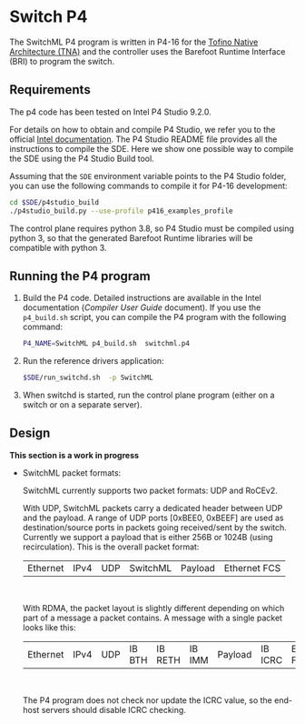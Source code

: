 # Switch P4

The SwitchML P4 program is written in P4-16 for the [Tofino Native Architecture (TNA)](https://github.com/barefootnetworks/Open-Tofino) and the controller uses the Barefoot Runtime Interface (BRI) to program the switch.

## Requirements
The p4 code has been tested on Intel P4 Studio 9.2.0.

For details on how to obtain and compile P4 Studio, we refer you to the official [Intel documentation](https://www.intel.com/content/www/us/en/products/network-io/programmable-ethernet-switch.html). The P4 Studio README file provides all the instructions to compile the SDE. Here we show one possible way to compile the SDE using the P4 Studio Build tool.

Assuming that the `SDE` environment variable points to the P4 Studio folder, you can use the following commands to compile it for P4-16 development:

```bash
cd $SDE/p4studio_build
./p4studio_build.py --use-profile p416_examples_profile
```

The control plane requires python 3.8, so P4 Studio must be compiled using python 3, so that the generated Barefoot Runtime libraries will be compatible with python 3.

## Running the P4 program

1. Build the P4 code. Detailed instructions are available in the Intel documentation (_Compiler User Guide_ document). If you use the `p4_build.sh` script, you can compile the P4 program with the following command:

    ```bash
    P4_NAME=SwitchML p4_build.sh  switchml.p4
    ```

2. Run the reference drivers application:

    ```bash
    $SDE/run_switchd.sh  -p SwitchML
    ```

3. When switchd is started, run the control plane program (either on a switch or on a separate server).

## Design
**This section is a work in progress**

- SwitchML packet formats:

    SwitchML currently supports two packet formats: UDP and RoCEv2.

    With UDP, SwitchML packets carry a dedicated header between UDP and the payload. A range of UDP ports [0xBEE0, 0xBEEF] are used as destination/source ports in packets going received/sent by the switch. Currently we support a payload that is either 256B or 1024B (using recirculation). This is the overall packet format: 

    <table>
      <tbody>
        <tr>
          <td>Ethernet</td>
          <td>IPv4</td>
          <td>UDP</td>
          <td>SwitchML</td>
          <td>Payload</td>
          <td>Ethernet FCS</td>
        </tr>
      </tbody>
    </table>
    <br/>

    With RDMA, the packet layout is slightly different depending on which part of a message a packet contains. A message with a single packet looks like this:

    <table>
      <tbody>
        <tr>
          <td>Ethernet</td>
          <td>IPv4</td>
          <td>UDP</td>
          <td>IB BTH</td>
          <td>IB RETH</td>
          <td>IB IMM</td>
          <td>Payload</td>
          <td>IB ICRC</td>
          <td>Ethernet FCS</td>
        </tr>
      </tbody>
    </table>
    <br/>

    The P4 program does not check nor update the ICRC value, so the end-host servers should disable ICRC checking.
